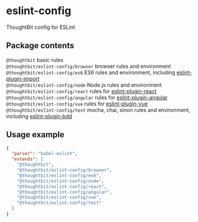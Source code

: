 # eslint-config
ThoughtBit config for ESLint

## Package contents

`@thoughtbit` basic rules<br />
`@thoughtbit/eslint-config/browser` browser rules and environment<br />
`@thoughtbit/eslint-config/es6` ES6 rules and environment, including [eslint-plugin-import](https://github.com/benmosher/eslint-plugin-import)<br /> 
`@thoughtbit/eslint-config/node` Node.js rules and environment<br />
`@thoughtbit/eslint-config/react` rules for [eslint-plugin-react](https://github.com/yannickcr/eslint-plugin-react)<br /> 
`@thoughtbit/eslint-config/angular`  rules for [eslint-plugin-angular](https://github.com/Gillespie59/eslint-plugin-angular)<br /> 
`@thoughtbit/eslint-config/vue`  rules for [eslint-plugin-vue](https://github.com/vuejs/eslint-plugin-vue)<br /> 
`@thoughtbit/eslint-config/test` mocha, chai, sinon rules and environment, including [eslint-plugin-bdd](https://github.com/Nate-Wilkins/eslint-plugin-bdd)<br /> 

## Usage example

```json
{
  "parser": "babel-eslint",
  "extends": [
    "@thoughtbit",
    "@thoughtbit/eslint-config/browser",
    "@thoughtbit/eslint-config/es6",
    "@thoughtbit/eslint-config/node",
    "@thoughtbit/eslint-config/react",
    "@thoughtbit/eslint-config/angular",
    "@thoughtbit/eslint-config/vue",
    "@thoughtbit/eslint-config/test"
  ]
}
```